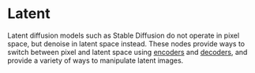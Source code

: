 # Latent

Latent diffusion models such as Stable Diffusion do not operate in pixel space, but denoise in latent space instead. These nodes provide ways to switch between pixel and latent space using [encoders](./VAEEncode.md) and [decoders](./VAEDecode.md), and provide a variety of ways to manipulate latent images.